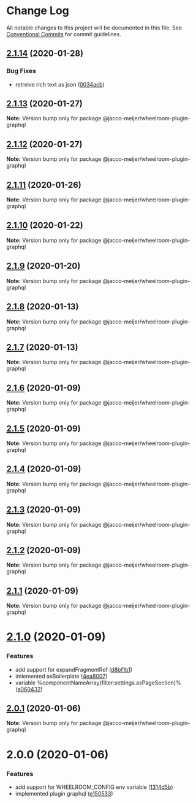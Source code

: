 # Change Log

All notable changes to this project will be documented in this file.
See [Conventional Commits](https://conventionalcommits.org) for commit guidelines.

## [2.1.14](https://github.com/jaccomeijer/wheelroom/compare/@jacco-meijer/wheelroom-plugin-graphql@2.1.13...@jacco-meijer/wheelroom-plugin-graphql@2.1.14) (2020-01-28)


### Bug Fixes

* retreive rich text as json ([0034acb](https://github.com/jaccomeijer/wheelroom/commit/0034acb))





## [2.1.13](https://github.com/jaccomeijer/wheelroom/compare/@jacco-meijer/wheelroom-plugin-graphql@2.1.12...@jacco-meijer/wheelroom-plugin-graphql@2.1.13) (2020-01-27)

**Note:** Version bump only for package @jacco-meijer/wheelroom-plugin-graphql





## [2.1.12](https://github.com/jaccomeijer/wheelroom/compare/@jacco-meijer/wheelroom-plugin-graphql@2.1.11...@jacco-meijer/wheelroom-plugin-graphql@2.1.12) (2020-01-27)

**Note:** Version bump only for package @jacco-meijer/wheelroom-plugin-graphql





## [2.1.11](https://github.com/jaccomeijer/wheelroom/compare/@jacco-meijer/wheelroom-plugin-graphql@2.1.10...@jacco-meijer/wheelroom-plugin-graphql@2.1.11) (2020-01-26)

**Note:** Version bump only for package @jacco-meijer/wheelroom-plugin-graphql





## [2.1.10](https://github.com/jaccomeijer/wheelroom/compare/@jacco-meijer/wheelroom-plugin-graphql@2.1.9...@jacco-meijer/wheelroom-plugin-graphql@2.1.10) (2020-01-22)

**Note:** Version bump only for package @jacco-meijer/wheelroom-plugin-graphql





## [2.1.9](https://github.com/jaccomeijer/wheelroom/compare/@jacco-meijer/wheelroom-plugin-graphql@2.1.8...@jacco-meijer/wheelroom-plugin-graphql@2.1.9) (2020-01-20)

**Note:** Version bump only for package @jacco-meijer/wheelroom-plugin-graphql





## [2.1.8](https://github.com/jaccomeijer/wheelroom/compare/@jacco-meijer/wheelroom-plugin-graphql@2.1.7...@jacco-meijer/wheelroom-plugin-graphql@2.1.8) (2020-01-13)

**Note:** Version bump only for package @jacco-meijer/wheelroom-plugin-graphql





## [2.1.7](https://github.com/jaccomeijer/wheelroom/compare/@jacco-meijer/wheelroom-plugin-graphql@2.1.6...@jacco-meijer/wheelroom-plugin-graphql@2.1.7) (2020-01-13)

**Note:** Version bump only for package @jacco-meijer/wheelroom-plugin-graphql





## [2.1.6](https://github.com/jaccomeijer/wheelroom/compare/@jacco-meijer/wheelroom-plugin-graphql@2.1.5...@jacco-meijer/wheelroom-plugin-graphql@2.1.6) (2020-01-09)

**Note:** Version bump only for package @jacco-meijer/wheelroom-plugin-graphql





## [2.1.5](https://github.com/jaccomeijer/wheelroom/compare/@jacco-meijer/wheelroom-plugin-graphql@2.1.4...@jacco-meijer/wheelroom-plugin-graphql@2.1.5) (2020-01-09)

**Note:** Version bump only for package @jacco-meijer/wheelroom-plugin-graphql





## [2.1.4](https://github.com/jaccomeijer/wheelroom/compare/@jacco-meijer/wheelroom-plugin-graphql@2.1.3...@jacco-meijer/wheelroom-plugin-graphql@2.1.4) (2020-01-09)

**Note:** Version bump only for package @jacco-meijer/wheelroom-plugin-graphql





## [2.1.3](https://github.com/jaccomeijer/wheelroom/compare/@jacco-meijer/wheelroom-plugin-graphql@2.1.2...@jacco-meijer/wheelroom-plugin-graphql@2.1.3) (2020-01-09)

**Note:** Version bump only for package @jacco-meijer/wheelroom-plugin-graphql





## [2.1.2](https://github.com/jaccomeijer/wheelroom/compare/@jacco-meijer/wheelroom-plugin-graphql@2.1.1...@jacco-meijer/wheelroom-plugin-graphql@2.1.2) (2020-01-09)

**Note:** Version bump only for package @jacco-meijer/wheelroom-plugin-graphql





## [2.1.1](https://github.com/jaccomeijer/wheelroom/compare/@jacco-meijer/wheelroom-plugin-graphql@2.1.0...@jacco-meijer/wheelroom-plugin-graphql@2.1.1) (2020-01-09)

**Note:** Version bump only for package @jacco-meijer/wheelroom-plugin-graphql





# [2.1.0](https://github.com/jaccomeijer/wheelroom/compare/@jacco-meijer/wheelroom-plugin-graphql@2.0.1...@jacco-meijer/wheelroom-plugin-graphql@2.1.0) (2020-01-09)


### Features

* add support for expandFragmentRef ([d8bf1b1](https://github.com/jaccomeijer/wheelroom/commit/d8bf1b1))
* imlemented asBoilerplate ([4ea8007](https://github.com/jaccomeijer/wheelroom/commit/4ea8007))
* variable %componentNameArray(filter:settings.asPageSection)% ([a060432](https://github.com/jaccomeijer/wheelroom/commit/a060432))





## [2.0.1](https://github.com/jaccomeijer/wheelroom/compare/@jacco-meijer/wheelroom-plugin-graphql@2.0.0...@jacco-meijer/wheelroom-plugin-graphql@2.0.1) (2020-01-06)

**Note:** Version bump only for package @jacco-meijer/wheelroom-plugin-graphql





# 2.0.0 (2020-01-06)


### Features

* add support for WHEELROOM_CONFIG env variable ([1314d5b](https://github.com/jaccomeijer/wheelroom/commit/1314d5b8a076e87126a51b6fb396d91a3e1eaab5))
* implemented plugin graphql ([e150533](https://github.com/jaccomeijer/wheelroom/commit/e15053382562e2fde4e3a9fc92753bf969ac5cde))

